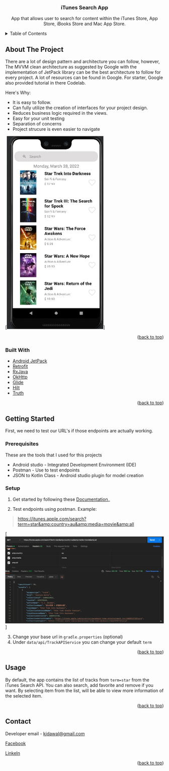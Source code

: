 
<div align="center">

<h3 align="center">iTunes Search App</h3>

  <p align="center">
    App that allows user to search for content within the iTunes Store, App Store, iBooks Store and Mac App Store.
</div>


<details>
  <summary>Table of Contents</summary>
  <ol>
    <li>
      <a href="#about-the-project">About The Project</a>
      <ul>
        <li><a href="#built-with">Built With</a></li>
      </ul>
    </li>
    <li>
      <a href="#getting-started">Getting Started</a>
      <ul>
        <li><a href="#prerequisites">Prerequisites</a></li>
        <li><a href="#installation">Installation</a></li>
      </ul>
    </li>
    <li><a href="#usage">Usage</a></li>
    <li><a href="#contact">Contact</a></li>
  </ol>
</details>


## About The Project

There are a lot of design pattern and architecture you can follow, however,
The MVVM clean architecture as suggested by Google with the implementation of JetPack library can be the best architecture to follow for every project. A lot of resources can be found in Google. For starter, Google also provided tutorial in there Codelab.


Here's Why:
* It is easy to follow.
* Can fully utilize the creation of interfaces for your project design.
* Reduces business logic required in the views.
* Easy for your unit testing
* Separation of concerns
* Project strucure is even easier to navigate

[![App Screen Shot][app-screenshot1]] 

<p align="right">(<a href="#top">back to top</a>)</p>

### Built With

* [Android JetPack](https://developer.android.com/jetpack?gclid=Cj0KCQjw8_qRBhCXARIsAE2AtRYwLZxdicYKpP6txPxDIMNRNBMkmmgtYhBoLsscjd6TRKDrnCB5Yl0aAsojEALw_wcB&gclsrc=aw.ds)
* [Retrofit](https://square.github.io/retrofit/)
* [RxJava](https://github.com/ReactiveX/RxJava)
* [OkHttp](https://square.github.io/okhttp/)
* [Glide](https://github.com/bumptech/glide)
* [Hilt](https://developer.android.com/training/dependency-injection/hilt-android)
* [Truth](https://truth.dev/)

<p align="right">(<a href="#top">back to top</a>)</p>
<!-- GETTING STARTED -->

## Getting Started
First, we need to test our URL's if those endpoints are actually working. 

### Prerequisites

These are the tools that I used for this projects
* Android studio - Integrated Development Environment (IDE)
* Postman - Use to test endpoints
* JSON to Kotlin Class - Android studio plugin for model creation

### Setup

1. Get started by following these [Documentation](https://developer.apple.com/library/archive/documentation/AudioVideo/Conceptual/iTuneSearchAPI/Searching.html#//apple_ref/doc/uid/TP40017632-CH5-SW1)_

2. Test endpoints using postman. Example: 
> https://itunes.apple.com/search?term=star&amp:country=au&amp:media=movie&amp:all

[![Postman Screen Shot][postman-screenshot]]

3. Change your base url in `gradle.properties` (optional)
4. Under `data/api/TrackAPIService` you can change your default `term`

<p align="right">(<a href="#top">back to top</a>)</p>


<!-- USAGE -->
## Usage

By default, the app contains the list of tracks from `term=star` from the iTunes Search API.
You can also search, add favorite and remove if you want. By selecting item from the list,
will be able to view more information of the selected item.


<p align="right">(<a href="#top">back to top</a>)</p>


<!-- CONTACT -->
## Contact
Developer email -  kjdawal@gmail.com

[Facebook](https://www.facebook.com/kjdawal/)

[LinkeIn](https://www.linkedin.com/in/kim-joseph-dawal-570a20120/)


<p align="right">(<a href="#top">back to top</a>)</p>


<!-- MARKDOWN LINKS & IMAGES -->
[app-screenshot1]: images/app_screenshot1.jpg
[postman-screenshot]: images/postman.jpg